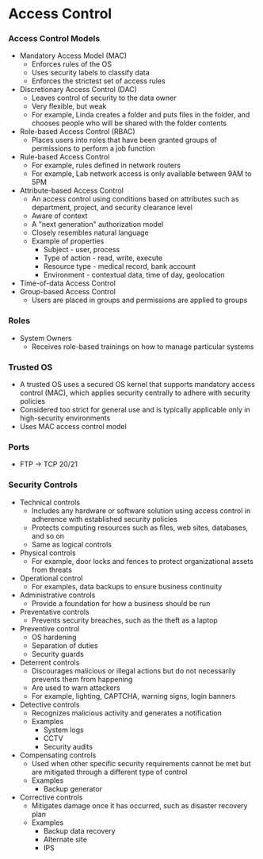 # Access Control
### Access Control Models
* Mandatory Access Model (MAC)
  * Enforces rules of the OS
  * Uses security labels to classify data
  * Enforces the strictest set of access rules
* Discretionary Access Control (DAC)
  * Leaves control of security to the data owner
  * Very flexible, but weak
  * For example, Linda creates a folder and puts files in the folder, and chooses people who will be shared with the folder contents
* Role-based Access Control (RBAC)
  * Places users into roles that have been granted groups of permissions to perform a job function
* Rule-based Access Control
  * For example, rules defined in network routers
  * For example, Lab network access is only available between 9AM to 5PM
* Attribute-based Access Control
  * An access control using conditions based on attributes such as department, project, and security clearance level
  * Aware of context
  * A "next generation" authorization model
  * Closely resembles natural language
  * Example of properties
    * Subject - user, process
    * Type of action - read, write, execute
    * Resource type - medical record, bank account
    * Environment - contextual data, time of day, geolocation
* Time-of-data Access Control
* Group-based Access Control
  * Users are placed in groups and permissions are applied to groups
  
### Roles
* System Owners
  * Receives role-based trainings on how to manage particular systems

### Trusted OS
* A trusted OS uses a secured OS kernel that supports mandatory access control (MAC), which applies security centrally to adhere with security policies
* Considered too strict for general use and is typically applicable only in high-security environments
* Uses MAC access control model

### Ports
* FTP -> TCP 20/21

### Security Controls
* Technical controls
  * Includes any hardware or software solution using access control in adherence with established security policies
  * Protects computing resources such as files, web sites, databases, and so on
  * Same as logical controls
* Physical controls
  * For example, door locks and fences to protect organizational assets from threats
* Operational control
  * For examples, data backups to ensure business continuity
* Administrative controls
  * Provide a foundation for how a business should be run
* Preventative controls
  * Prevents security breaches, such as the theft as a laptop
* Preventive control
  * OS hardening
  * Separation of duties
  * Security guards
* Deterrent controls
  * Discourages malicious or illegal actions but do not necessarily prevents them from happening
  * Are used to warn attackers
  * For example, lighting, CAPTCHA, warning signs, login banners
* Detective controls
  * Recognizes malicious activity and generates a notification
  * Examples
    * System logs
    * CCTV
    * Security audits
* Compensating controls
  * Used when other specific security requirements cannot be met but are mitigated through a different type of control
  * Examples
    * Backup generator
* Corrective controls
  * Mitigates damage once it has occurred, such as disaster recovery plan
  * Examples
    * Backup data recovery
    * Alternate site
    * IPS
